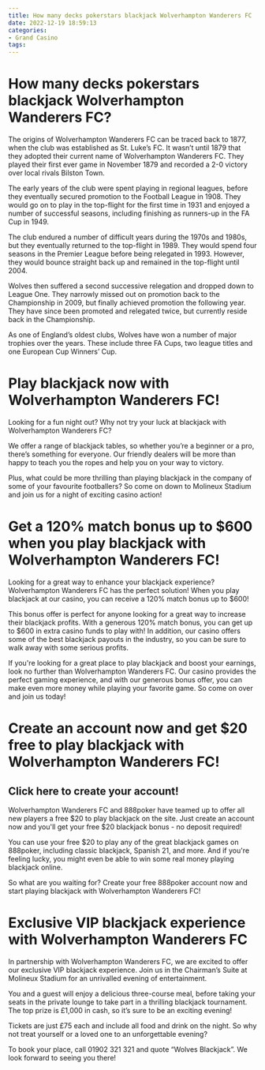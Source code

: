 ```yaml
---
title: How many decks pokerstars blackjack Wolverhampton Wanderers FC
date: 2022-12-19 18:59:13
categories:
- Grand Casino
tags:
---
```



#  How many decks pokerstars blackjack Wolverhampton Wanderers FC?

The origins of Wolverhampton Wanderers FC can be traced back to 1877, when the club was established as St. Luke’s FC. It wasn’t until 1879 that they adopted their current name of Wolverhampton Wanderers FC. They played their first ever game in November 1879 and recorded a 2-0 victory over local rivals Bilston Town.

The early years of the club were spent playing in regional leagues, before they eventually secured promotion to the Football League in 1908. They would go on to play in the top-flight for the first time in 1931 and enjoyed a number of successful seasons, including finishing as runners-up in the FA Cup in 1949.

The club endured a number of difficult years during the 1970s and 1980s, but they eventually returned to the top-flight in 1989. They would spend four seasons in the Premier League before being relegated in 1993. However, they would bounce straight back up and remained in the top-flight until 2004.

Wolves then suffered a second successive relegation and dropped down to League One. They narrowly missed out on promotion back to the Championship in 2009, but finally achieved promotion the following year. They have since been promoted and relegated twice, but currently reside back in the Championship.

As one of England’s oldest clubs, Wolves have won a number of major trophies over the years. These include three FA Cups, two league titles and one European Cup Winners’ Cup.

#  Play blackjack now with Wolverhampton Wanderers FC!

Looking for a fun night out? Why not try your luck at blackjack with Wolverhampton Wanderers FC?

We offer a range of blackjack tables, so whether you’re a beginner or a pro, there’s something for everyone. Our friendly dealers will be more than happy to teach you the ropes and help you on your way to victory.

Plus, what could be more thrilling than playing blackjack in the company of some of your favourite footballers? So come on down to Molineux Stadium and join us for a night of exciting casino action!

#  Get a 120% match bonus up to $600 when you play blackjack with Wolverhampton Wanderers FC!

Looking for a great way to enhance your blackjack experience? Wolverhampton Wanderers FC has the perfect solution! When you play blackjack at our casino, you can receive a 120% match bonus up to $600!

This bonus offer is perfect for anyone looking for a great way to increase their blackjack profits. With a generous 120% match bonus, you can get up to $600 in extra casino funds to play with! In addition, our casino offers some of the best blackjack payouts in the industry, so you can be sure to walk away with some serious profits.

If you're looking for a great place to play blackjack and boost your earnings, look no further than Wolverhampton Wanderers FC. Our casino provides the perfect gaming experience, and with our generous bonus offer, you can make even more money while playing your favorite game. So come on over and join us today!

#  Create an account now and get $20 free to play blackjack with Wolverhampton Wanderers FC!

## Click here to create your account!

Wolverhampton Wanderers FC and 888poker have teamed up to offer all new players a free $20 to play blackjack on the site. Just create an account now and you'll get your free $20 blackjack bonus - no deposit required!

You can use your free $20 to play any of the great blackjack games on 888poker, including classic blackjack, Spanish 21, and more. And if you're feeling lucky, you might even be able to win some real money playing blackjack online.

So what are you waiting for? Create your free 888poker account now and start playing blackjack with Wolverhampton Wanderers FC!

#  Exclusive VIP blackjack experience with Wolverhampton Wanderers FC

In partnership with Wolverhampton Wanderers FC, we are excited to offer our exclusive VIP blackjack experience. Join us in the Chairman’s Suite at Molineux Stadium for an unrivalled evening of entertainment.

You and a guest will enjoy a delicious three-course meal, before taking your seats in the private lounge to take part in a thrilling blackjack tournament. The top prize is £1,000 in cash, so it’s sure to be an exciting evening!

Tickets are just £75 each and include all food and drink on the night. So why not treat yourself or a loved one to an unforgettable evening?

To book your place, call 01902 321 321 and quote “Wolves Blackjack”. We look forward to seeing you there!
